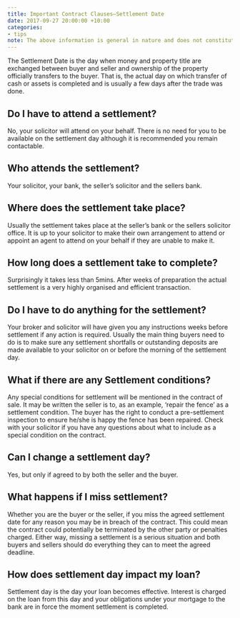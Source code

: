 ```yaml
---
title: Important Contract Clauses—Settlement Date
date: 2017-09-27 20:00:00 +10:00
categories:
- tips
note: The above information is general in nature and does not constitute legal advice. You should always seek independent legal opinion in relation to any matter regarding the settlement conditions in your property contract.
---
```


The Settlement Date is the day when money and property title are exchanged between buyer and seller and ownership of the property officially transfers to the buyer. That is, the actual day on which transfer of cash or assets is completed and is usually a few days after the trade was done. 

## Do I have to attend a settlement?
No, your solicitor will attend on your behalf. There is no need for you to be available on the settlement day although it is recommended you remain contactable.

## Who attends the settlement?
Your solicitor, your bank, the seller’s solicitor and the sellers bank. 

## Where does the settlement take place?
Usually the settlement takes place at the seller’s bank or the sellers solicitor office. It is up to your solicitor to make their own arrangement to attend or appoint an agent to attend on your behalf if they are unable to make it.

## How long does a settlement take to complete?
Surprisingly it takes less than 5mins. After weeks of preparation the actual settlement is a very highly organised and efficient transaction.

## Do I have to do anything for the settlement?
Your broker and solicitor will have given you any instructions weeks before settlement if any action is required. Usually the main thing buyers need to do is to make sure any settlement shortfalls or outstanding deposits are made available to your solicitor on or before the morning of the settlement day.

## What if there are any Settlement conditions?
Any special conditions for settlement will be mentioned in the contract of sale. It may be written the seller is to, as an example, ‘repair the fence’ as a settlement condition. The buyer has the right to conduct a pre-settlement inspection to ensure he/she is happy the fence has been repaired. Check with your solicitor if you have any questions about what to include as a special condition on the contract.

## Can I change a settlement day?
Yes, but only if agreed to by both the seller and the buyer.

## What happens if I miss settlement?
Whether you are the buyer or the seller, if you miss the agreed settlement date for any reason you may be in breach of the contract. This could mean the contract could potentially be terminated by the other party or penalties charged. Either way, missing a settlement is a serious situation and both buyers and sellers should do everything they can to meet the agreed deadline.

## How does settlement day impact my loan?
Settlement day is the day your loan becomes effective. Interest is charged on the loan from this day and your obligations under your mortgage to the bank are in force the moment settlement is completed.
